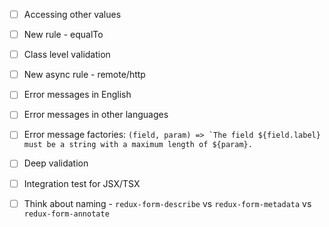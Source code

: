 - [ ] Accessing other values
- [ ] New rule - equalTo
- [ ] Class level validation
- [ ] New async rule - remote/http
- [ ] Error messages in English
- [ ] Error messages in other languages
- [ ] Error message factories: ```(field, param) => `The field ${field.label} must be a string with a maximum length of ${param}.```
- [ ] Deep validation

- [ ] Integration test for JSX/TSX
- [ ] Think about naming - `redux-form-describe` vs `redux-form-metadata` vs `redux-form-annotate` 